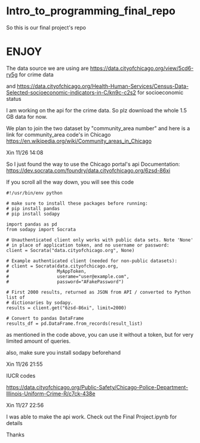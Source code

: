 # Intro_to_programming_final_repo

So this is our final project's repo

# ENJOY

The data source we are using are
https://data.cityofchicago.org/view/5cd6-ry5g
for crime data

and
https://data.cityofchicago.org/Health-Human-Services/Census-Data-Selected-socioeconomic-indicators-in-C/kn9c-c2s2
for socioeconomic status

I am working on the api for the crime data.
So plz download the whole 1.5 GB data for now.

We plan to join the two dataset by "community_area number"
and here is a link for community_area code's in Chicago
https://en.wikipedia.org/wiki/Community_areas_in_Chicago



Xin 11/26 14:08

So I just found the way to use the Chicago portal's api
Documentation: https://dev.socrata.com/foundry/data.cityofchicago.org/6zsd-86xi

If you scroll all the way down, you will see this code

```
#!/usr/bin/env python

# make sure to install these packages before running:
# pip install pandas
# pip install sodapy

import pandas as pd
from sodapy import Socrata

# Unauthenticated client only works with public data sets. Note 'None'
# in place of application token, and no username or password:
client = Socrata("data.cityofchicago.org", None)

# Example authenticated client (needed for non-public datasets):
# client = Socrata(data.cityofchicago.org,
#                  MyAppToken,
#                  userame="user@example.com",
#                  password="AFakePassword")

# First 2000 results, returned as JSON from API / converted to Python list of
# dictionaries by sodapy.
results = client.get("6zsd-86xi", limit=2000)

# Convert to pandas DataFrame
results_df = pd.DataFrame.from_records(result_list)
```

as mentioned in the code above, you can use it without a token,
but for very limited amount of queries.

also, make sure you install sodapy beforehand


Xin 11/26 21:55

IUCR codes

https://data.cityofchicago.org/Public-Safety/Chicago-Police-Department-Illinois-Uniform-Crime-R/c7ck-438e


Xin 11/27 22:56

I was able to make the api work.
Check out the Final Project.ipynb for details

Thanks
